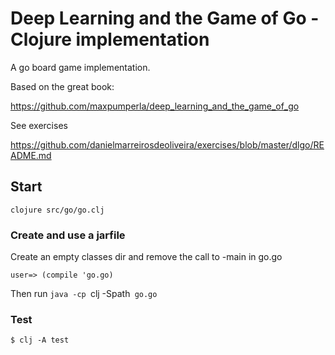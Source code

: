 # Deep Learning and the Game of Go - Clojure implementation

A go board game implementation.

Based on the great book:

https://github.com/maxpumperla/deep_learning_and_the_game_of_go

See exercises

https://github.com/danielmarreirosdeoliveira/exercises/blob/master/dlgo/README.md

## Start

```
clojure src/go/go.clj
```

### Create and use a jarfile


Create an empty classes dir and remove the call to -main in go.go

```
user=> (compile 'go.go)
```

Then run `java -cp `clj -Spath` go.go`

### Test

    $ clj -A test
